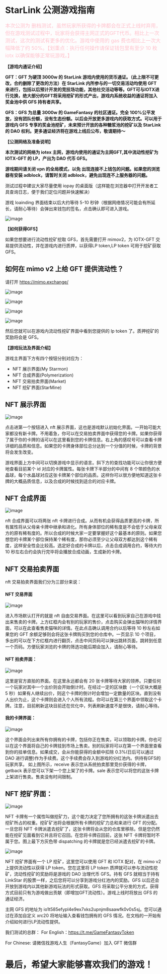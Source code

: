 # StarLink 公测游戏指南

<font color=#FFC0CB size=3>本次公测为 删档测试，虽然玩家所获得的卡牌都会在正式上线时弃用，但在游戏测试过程中，玩家将会获得主网正式的GFT代币。相比上一次测试，这次的测试有更多的优化。游戏中使用的 gas 费也相比上一次大幅降低了约 50%。【划重点：执行任何操作请保证钱包里有至少 10 枚 iotx 以确保能够正常玩游戏。】</font>

**【游戏内通证介绍】**


**GFT：GFT 为硬顶 3000w 的 StarLink 游戏内使用的货币通证。（此上限不可更改，合约删除了更改的方法）在 StarLink 内所参与的一切交易活动均使用 GFT 来进行，包括以后预计开发的竞技场功能，其他社交活动等等。GFT可与IOTX进行兑换，绝大部分的GFT将采用挖矿的形式产出，游戏内系统收益的通证将加入奖金池中供 GFS 持有者共享。**

**GFS：GFS 为总量 3000w 的 GameFantasy 的社区通证。完全 100%公平发放，没有团队份额，没有生态份额。以后会开放更多游戏内的获取方式。可以用于游戏内 GFS 专享的奖金池挖矿，未来预计开放的各种糖浆池的挖矿以及 StarLink 的 DAO 权利。更多通证经济将在游戏上线后公布，敬请期待～**

**【公测网络及准备说明】**

**本次测试的网络为 iotex 主网，游戏内使用的通证为主网GFT,其中流动性挖矿为 IOTX-GFT 的 LP，产出为 DAO 代币 GFS。**

**游戏期间请关闭 vpn 的全局模式，以免
出现连接不上钱包的问题。如果您的浏览器有安装 adblock，请暂时关闭 adblock，避免出现连不上服务器的问题。**

测试过程中建议大家尽量使用 iopay 的桌面版（这样能在浏览器中打开开发者工具查询日志，便于我们定位问题并快速解决）

游戏 loainding 界面结束以后大约等待 5-10 秒钟（根据网络情况可能会有所延长，请耐心等待）会弹出来钱包的签名，点击确认即可进入游戏。

![image](https://github.com/GameFantasyDev/StarLinkBetaTest/blob/main/IMG/loading.png)

**【如何获得GFS】**

如果您想要进行流动性挖矿挖取 GFS，首先需要打开 mimov2，为 IOTX-GFT 交易提供流动性，并在游戏内进行质押，以获得LP token,LP token 可用于挖矿获取GFS。

## 如何在 mimo v2 上给 GFT 提供流动性？

请打开 https://mimo.exchange/

![image](https://github.com/GameFantasyDev/StarLinkBetaTest/blob/main/IMG/lp1.png)

![image](https://github.com/GameFantasyDev/StarLinkBetaTest/blob/main/IMG/lp2.png)

![image](https://github.com/GameFantasyDev/StarLinkBetaTest/blob/main/IMG/lp3.png)

![image](https://github.com/GameFantasyDev/StarLinkBetaTest/blob/main/IMG/lp4.png)

然后您就可以在游戏内流动性挖矿界面中看到您提供的 lp token 了。质押挖矿的奖励将会是 GFS。

**【游戏玩法及界面介绍】**

游戏主界面下方有四个按钮分别对应为：

- NFT 展示界面(My Starmon)
- NFT 合成界面(Polymerization)
- NFT 交易拍卖界面(Market)
- NFT 挖矿界面(StarMine)

## NFT 展示界面

![image](https://github.com/GameFantasyDev/StarLinkBetaTest/blob/main/IMG/main.png)

点击进第一个按钮进入 nft 展示界面，这也是游戏默认初始化界面。一开始可能大家都没有新卡牌。不用着急，你可以在交易拍卖界面中获得您的卡牌。如果你获得了属于你的卡牌的话可以在这里看到您的卡牌信息。右上角的感叹号可以查看卡牌详细的品质和信息。如果您的卡牌身体部位总分达到一个分值的时候，卡牌的背景将会发生改变。

游戏界面上方中间可以切换游戏中显示的语言。斜下方的查找功能可以让你很方便地查看目前某个 id 对应的卡牌属性。每张卡牌下半部分的中间有 8 个带颜色的水晶球，每个水晶球对应这张卡牌某个部位的品质。这样你可以很方便地知道这张卡牌的大概品质信息，以及合成的时候找到适合的对应卡牌。

## NFT 合成界面

![image](https://github.com/GameFantasyDev/StarLinkBetaTest/blob/main/IMG/mix.png)

nft 合成界面可以将两张 nft 卡牌进行合成。从而有机会获得品质更高的卡牌，所有属性将从父母亲卡牌中继承和进化。所有身体部位的稀有度是不会低于父母亲双方的原有稀有度的。所以合成的时候大家一定要掌握好这个最基本的原则。如果您想您的卡牌某个部位保持某个稀有度，那你必须至少让父母双方都达到这个稀有度，这样安全性会比较高。选定好合成的卡牌以后，点击合成调用合约，等待大约 10 秒左右合约会执行完毕将会播放合成动画，生成新的卡牌。

## NFT 交易拍卖界面

nft 交易拍卖界面我们分为三部分来说：

#### NFT 交易界面

![image](https://github.com/GameFantasyDev/StarLinkBetaTest/blob/main/IMG/freedom.png)

进入市场默认打开的就是 nft 自由交易界面。在这里可以看到玩家自己在游戏中挂出来售卖的卡牌。上方红框内会有别的玩家的售价，点击购买会弹出猫咪的详情界面，可以在此查看售卖猫咪的详情。在此点击确认调用合约以后等待 10 秒左右如果您的 GFT 余额足够则会将这张卡牌购买到您的仓库中。一页显示 10 个项目，多出的可以在下方红框内进行翻页，点击中间页码可以弹出跳转页面，跳转到任意一个页码。方便玩家浏览的卡牌的筛选功能后期会加入，请耐心等待。

#### NFT 拍卖界面：

![image](https://github.com/GameFantasyDev/StarLinkBetaTest/blob/main/IMG/bid.png)

这里是官方直拍的界面。在这里永远都会有 20 张卡牌等待大家的领养。只要任何一个玩家对其中一个出价则会开始倒计时。在经过一定的区块数（一个区块大概是 5 秒）如果有人继续出价，则这个卡牌的倒计时会增加一定数量的区块。直到没有人出价为止，这个卡牌则会进入个人所有流程。你可以在第三个界面中领取这个卡牌。注意，目前刷新这块目前还在优化中，列表刷新速度不是很快，请耐心等待。

#### 我的卡牌界面：

![image](https://github.com/GameFantasyDev/StarLinkBetaTest/blob/main/IMG/myshop.png)

这个界面会列出来所有你拥有的卡牌，包括你正在售卖，可以领取的卡牌。你也可以在这个界面将自己的卡牌挂到市场上售卖。别的玩家将可以在第一个界面里查看到你的挂单信息。如果成交，会从你能获得的金额中扣除 0.3%(日后可以通过 DAO 进行调整)作为手续费。这个手续费会存入到游戏的分红池内。供持有GFS的玩家共享。
如上图所示，receive 表示您从系统拍卖那里竞价获得的卡牌，getback 表示您可以下架一个您上架了的卡牌。sale 表示您可以将您的这张卡牌上架进行售卖。售卖没有时间限制。

## NFT 挖矿界面：

![image](https://github.com/GameFantasyDev/StarLinkBetaTest/blob/main/IMG/mining.png)

NFT 卡牌有一个属性叫做挖矿力，这个能力决定了您所拥有的这张卡牌派遣出去挖矿所占的权重。挖矿矿池将会根据所有卡牌的挖矿力总和来进行 GFT 的分配。一旦您将 NFT 卡牌派遣去挖矿了，这张卡牌将会从您的仓库里移除。但是您仍然能在挖矿见面看到它并且将它召回。在您将卡牌召回前，这张 NFT 卡牌将暂时不属于您。图上最下方灰色带 dispatching 的卡牌就是您已经派遣去挖矿的卡牌。

![image](https://github.com/GameFantasyDev/StarLinkBetaTest/blob/main/IMG/lpmining.png)

NFT 挖矿界面有一个 LP 挖矿，这里您可以使用 GFT 和 IOTX 配对，在 mimo v2 上提供流动性以获得 LP token。您在这里将 LP token 质押就可以参与流动性挖矿，流动性挖矿的奖励将是游戏的 DAO 治理代币 GFS。持有 GFS 就相当于持有 LinkStar 的股票一样，之后您将可以分享到游戏分红池内的奖励。GFS 以后还会开放到游戏内以其他新游戏玩法的形式获取。GFS 将采取公平分发的方式，获得方式目前只有为游戏做出贡献（即增加GFT流动性）。游戏上线时将放出 GFS 的通证经济。

主网 GFS 的地址为 io1t585efypl4e9ex7xks2upnjm8saawfk0v0s5sj。您可以通过在添加自定义 xrc20 将地址输入查看钱包拥有的 GFS 情况。在文档的一开始有介绍如何进行LP流动性提供。

我们测试的总群：
For English：https://t.me/GameFantasyToken

For Chinese: 请微信找游戏人生（FantasyGame）加入 GFT 微信群

# 最后，希望大家能够喜欢我们的游戏！
